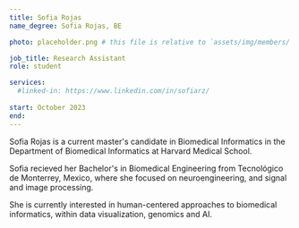```yaml
---
title: Sofia Rojas
name_degree: Sofia Rojas, BE

photo: placeholder.png # this file is relative to `assets/img/members/`

job_title: Research Assistant
role: student

services:
  #linked-in: https://www.linkedin.com/in/sofiarz/
  
start: October 2023
end:
---
```

Sofia Rojas is a current master's candidate in Biomedical Informatics in the Department of Biomedical Informatics at Harvard Medical School.

Sofia recieved her Bachelor's in Biomedical Engineering from Tecnológico de Monterrey, Mexico, where she focused on neuroengineering, and signal and image processing.

She is currently interested in human-centered approaches to biomedical informatics, within data visualization, genomics and AI. 
